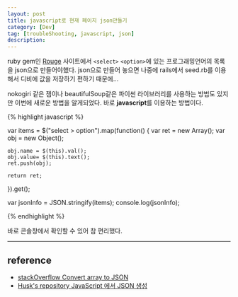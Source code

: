 ```yaml
---
layout: post
title: javascript로 현재 페이지 json만들기
category: [Dev]
tag: [troubleShooting, javascript, json]
description:
---
```


ruby gem인 [Rouge](http://rouge.jneen.net/) 사이트에서 `<select>` `<option>`에 있는 프로그래밍언어의 목록을 json으로 만들어야했다. json으로 만들어 놓으면 나중에 rails에서 seed.rb를 이용해서 디비에 값을 저장하기 편하기 때문에...

 nokogiri 같은 젬이나 beautifulSoup같은 파이썬 라이브러리를 사용하는 방법도 있지만 이번에 새로운 방법을 알게되었다. 바로 **javascript**를 이용하는 방법이다.

 {% highlight javascript %}

 var items = $("select > option").map(function() {
    var ret = new Array();
    var obj = new Object();

    obj.name = $(this).val();
    obj.value= $(this).text();
    ret.push(obj);

    return ret;
}).get();

var jsonInfo = JSON.stringify(items);
console.log(jsonInfo);

{% endhighlight %}

바로 콘솔창에서 확인할 수 있어 참 편리했다.


---

## reference

 - [stackOverflow Convert array to JSON](http://stackoverflow.com/questions/2295496/convert-array-to-json)
 - [Husk's repository JavaScript 에서 JSON 생성](http://huskdoll.tistory.com/11)
